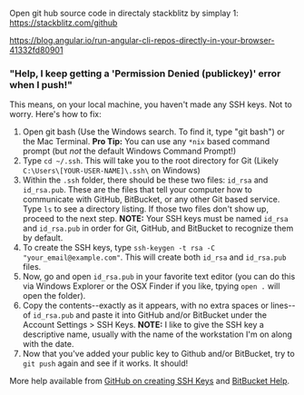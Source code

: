 Open git hub source code in directaly stackblitz by simplay 
1: https://stackblitz.com/github


https://blog.angular.io/run-angular-cli-repos-directly-in-your-browser-41332fd80901



### "Help, I keep getting a 'Permission Denied (publickey)' error when I push!"
This means, on your local machine, you haven't made any SSH keys. Not to worry. Here's how to fix:

1. Open git bash (Use the Windows search. To find it, type "git bash") or the Mac Terminal. __Pro Tip:__ You can use any `*nix` based command prompt (but *not* the default Windows Command Prompt!)
2. Type `cd ~/.ssh`. This will take you to the root directory for Git (Likely `C:\Users\[YOUR-USER-NAME]\.ssh\` on Windows)
3. Within the `.ssh` folder, there should be these two files: `id_rsa` and `id_rsa.pub`. These are the files that tell your computer how to communicate with GitHub, BitBucket, or any other Git based service. Type `ls` to see a directory listing. If those two files don't show up, proceed to the next step. __NOTE:__ Your SSH keys must be named `id_rsa` and `id_rsa.pub` in order for Git, GitHub, and BitBucket to recognize them by default.
4. To create the SSH keys, type `ssh-keygen -t rsa -C "your_email@example.com"`. This will create both `id_rsa` and `id_rsa.pub` files.
5. Now, go and open `id_rsa.pub` in your favorite text editor (you can do this via Windows Explorer or the OSX Finder if you like, tpying `open .` will open the folder).
6. Copy the contents--exactly as it appears, with no extra spaces or lines--of `id_rsa.pub` and paste it into GitHub and/or BitBucket under the Account Settings > SSH Keys. 
__NOTE:__ I like to give the SSH key a descriptive name, usually with the name of the workstation I'm on along with the date.
7. Now that you've added your public key to Github and/or BitBucket, try to `git push` again and see if it works. It should!

More help available from [GitHub on creating SSH Keys](https://help.github.com/articles/generating-ssh-keys) and [BitBucket Help](https://confluence.atlassian.com/display/BITBUCKET/Troubleshooting+SSH+Issues).
